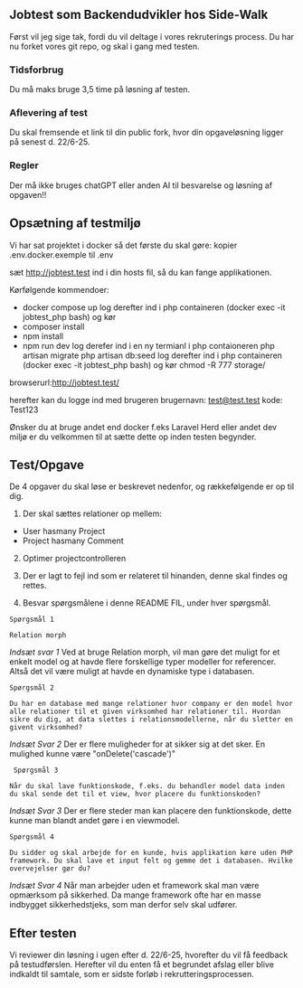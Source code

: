 ## Jobtest som Backendudvikler hos Side-Walk
Først vil jeg sige tak, fordi du vil deltage i vores rekruterings process. Du har nu forket vores git repo, og skal i gang med testen.

### Tidsforbrug
Du må maks bruge 3,5 time på løsning af testen.

### Aflevering af test
Du skal fremsende et link til din public fork, hvor din opgaveløsning ligger på senest d. 22/6-25.

### Regler
Der må ikke bruges chatGPT eller anden AI til besvarelse og løsning af opgaven!!

## Opsætning af testmiljø
Vi har sat projektet i docker så det første du skal gøre:
kopier .env.docker.exemple til .env

sæt http://jobtest.test ind i din hosts fil, så du kan fange applikationen.

Kørfølgende kommendoer:
- docker compose up
log derefter ind i php containeren (docker exec -it jobtest_php bash) og kør
- composer install
- npm install
- npm run dev
log derefer ind i en ny termianl i php contaioneren
php artisan migrate
php artisan db:seed
log derefter ind i php containeren (docker exec -it jobtest_php bash) og kør
chmod -R 777 storage/

browserurl:http://jobtest.test/

herefter kan du logge ind med brugeren
brugernavn: test@test.test
kode: Test123

Ønsker du at bruge andet end docker f.eks Laravel Herd eller andet dev miljø er du velkommen til at sætte dette op inden testen begynder.


 ## Test/Opgave
 De 4 opgaver du skal løse er beskrevet nedenfor, og rækkefølgende er op til dig.

1) Der skal sættes relationer op mellem: 

- User hasmany Project
- Project hasmany Comment

2) Optimer projectcontrolleren

3) Der er lagt to fejl ind som er relateret til hinanden, denne skal findes og rettes.

4) Besvar spørgsmålene i denne README FIL, under hver spørgsmål.

``` Spørgsmål 1 ```

``` Relation morph ```

*Indsæt svar 1*
Ved at bruge Relation morph, vil man gøre det muligt for et enkelt model og at havde flere forskellige typer modeller for referencer.
Altså det vil være muligt at havde en dynamiske type i databasen.

``` Spørgsmål 2 ```

``` Du har en database med mange relationer hvor company er den model hvor alle relationer til et given virksomhed har relationer til. Hvordan sikre du dig, at data slettes i relationsmodellerne, når du sletter en givent virksomhed? ```

*Indsæt Svar 2*
Der er flere muligheder for at sikker sig at det sker. 
En mulighed kunne være "onDelete('cascade')"

``` Spørgsmål 3```

``` Når du skal lave funktionskode, f.eks. du behandler model data inden du skal sende det til et view, hvor placere du funktionskoden? ```

*Indsæt Svar 3*
Der er flere steder man kan placere den funktionskode, dette kunne man blandt andet gøre i en viewmodel.



``` Spørgsmål 4 ```

``` Du sidder og skal arbejde for en kunde, hvis applikation køre uden PHP framework. Du skal lave et input felt og gemme det i databasen. Hvilke overvejelser gør du?  ```

*Indsæt Svar 4*
Når man arbejder uden et framework skal man være opmærksom på sikkerhed. Da mange framework ofte har en masse indbygget sikkerhedstjeks, som man derfor selv skal udfører.

## Efter testen
Vi reviewer din løsning i ugen efter d. 22/6-25, hvorefter du vil få feedback på testudførslen. 
Herefter vil du enten få et begrundet afslag eller blive indkaldt til samtale, som er sidste forløb i rekrutteringsprocessen. 
